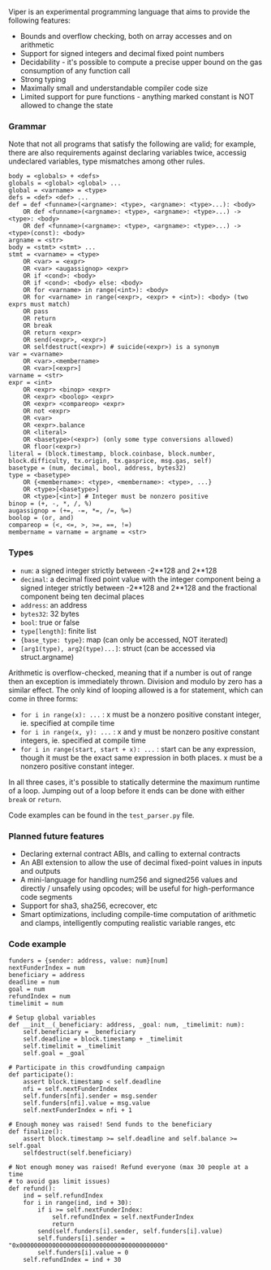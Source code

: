 Viper is an experimental programming language that aims to provide the following features:

* Bounds and overflow checking, both on array accesses and on arithmetic
* Support for signed integers and decimal fixed point numbers
* Decidability - it's possible to compute a precise upper bound on the gas consumption of any function call
* Strong typing
* Maximally small and understandable compiler code size
* Limited support for pure functions - anything marked constant is NOT allowed to change the state

### Grammar

Note that not all programs that satisfy the following are valid; for example, there are also requirements against declaring variables twice, accessig undeclared variables, type mismatches among other rules.

    body = <globals> + <defs>
    globals = <global> <global> ...
    global = <varname> = <type>
    defs = <def> <def> ...
    def = def <funname>(<argname>: <type>, <argname>: <type>...): <body>
        OR def <funname>(<argname>: <type>, <argname>: <type>...) -> <type>: <body>
        OR def <funname>(<argname>: <type>, <argname>: <type>...) -> <type>(const): <body>
    argname = <str>
    body = <stmt> <stmt> ...
    stmt = <varname> = <type>
        OR <var> = <expr>
        OR <var> <augassignop> <expr>
        OR if <cond>: <body>
        OR if <cond>: <body> else: <body>
        OR for <varname> in range(<int>): <body>
        OR for <varname> in range(<expr>, <expr> + <int>): <body> (two exprs must match)
        OR pass
        OR return
        OR break
        OR return <expr>
        OR send(<expr>, <expr>)
        OR selfdestruct(<expr>) # suicide(<expr>) is a synonym
    var = <varname>
        OR <var>.<membername>
        OR <var>[<expr>]
    varname = <str>
    expr = <int>
        OR <expr> <binop> <expr>
        OR <expr> <boolop> <expr>
        OR <expr> <compareop> <expr>
        OR not <expr>
        OR <var>
        OR <expr>.balance
        OR <literal>
        OR <basetype>(<expr>) (only some type conversions allowed)
        OR floor(<expr>)
    literal = (block.timestamp, block.coinbase, block.number, block.difficulty, tx.origin, tx.gasprice, msg.gas, self)
    basetype = (num, decimal, bool, address, bytes32)
    type = <basetype>
        OR {<membername>: <type>, <membername>: <type>, ...}
        OR <type>[<basetype>]
        OR <type>[<int>] # Integer must be nonzero positive
    binop = (+, -, *, /, %)
    augassignop = (+=, -=, *=, /=, %=)
    boolop = (or, and)
    compareop = (<, <=, >, >=, ==, !=)
    membername = varname = argname = <str>

### Types

* `num`: a signed integer strictly between -2\*\*128 and 2\*\*128
* `decimal`: a decimal fixed point value with the integer component being a signed integer strictly between -2\*\*128 and 2\*\*128 and the fractional component being ten decimal places
* `address`: an address
* `bytes32`: 32 bytes
* `bool`: true or false
* `type[length]`: finite list
* `{base_type: type}`: map (can only be accessed, NOT iterated)
* `[arg1(type), arg2(type)...]`: struct (can be accessed via struct.argname)

Arithmetic is overflow-checked, meaning that if a number is out of range then an exception is immediately thrown. Division and modulo by zero has a similar effect. The only kind of looping allowed is a for statement, which can come in three forms:

* `for i in range(x): ...` : x must be a nonzero positive constant integer, ie. specified at compile time
* `for i in range(x, y): ...` : x and y must be nonzero positive constant integers, ie. specified at compile time
* `for i in range(start, start + x): ...` : start can be any expression, though it must be the exact same expression in both places. x must be a nonzero positive constant integer.

In all three cases, it's possible to statically determine the maximum runtime of a loop. Jumping out of a loop before it ends can be done with either `break` or `return`.

Code examples can be found in the `test_parser.py` file.

### Planned future features

* Declaring external contract ABIs, and calling to external contracts
* An ABI extension to allow the use of decimal fixed-point values in inputs and outputs
* A mini-language for handling num256 and signed256 values and directly / unsafely using opcodes; will be useful for high-performance code segments
* Support for sha3, sha256, ecrecover, etc
* Smart optimizations, including compile-time computation of arithmetic and clamps, intelligently computing realistic variable ranges, etc

### Code example

    funders = {sender: address, value: num}[num]
    nextFunderIndex = num
    beneficiary = address
    deadline = num
    goal = num
    refundIndex = num
    timelimit = num
    
    # Setup global variables
    def __init__(_beneficiary: address, _goal: num, _timelimit: num):
        self.beneficiary = _beneficiary
        self.deadline = block.timestamp + _timelimit
        self.timelimit = _timelimit
        self.goal = _goal
    
    # Participate in this crowdfunding campaign
    def participate():
        assert block.timestamp < self.deadline
        nfi = self.nextFunderIndex
        self.funders[nfi].sender = msg.sender
        self.funders[nfi].value = msg.value
        self.nextFunderIndex = nfi + 1
    
    # Enough money was raised! Send funds to the beneficiary
    def finalize():
        assert block.timestamp >= self.deadline and self.balance >= self.goal
        selfdestruct(self.beneficiary)
    
    # Not enough money was raised! Refund everyone (max 30 people at a time
    # to avoid gas limit issues)
    def refund():
        ind = self.refundIndex
        for i in range(ind, ind + 30):
            if i >= self.nextFunderIndex:
                self.refundIndex = self.nextFunderIndex
                return
            send(self.funders[i].sender, self.funders[i].value)
            self.funders[i].sender = "0x0000000000000000000000000000000000000000"
            self.funders[i].value = 0
        self.refundIndex = ind + 30
